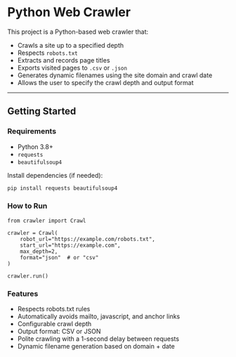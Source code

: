 # Python Web Crawler

This project is a Python-based web crawler that:

- Crawls a site up to a specified depth
- Respects `robots.txt`
- Extracts and records page titles
- Exports visited pages to `.csv` or `.json`
- Generates dynamic filenames using the site domain and crawl date
- Allows the user to specify the crawl depth and output format

---

## Getting Started

### Requirements

- Python 3.8+
- `requests`
- `beautifulsoup4`

Install dependencies (if needed):

```bash
pip install requests beautifulsoup4
```

### How to Run
```
from crawler import Crawl

crawler = Crawl(
    robot_url="https://example.com/robots.txt",
    start_url="https://example.com",
    max_depth=2,
    format="json"  # or "csv"
)

crawler.run()
```

### Features
- Respects robots.txt rules
- Automatically avoids mailto, javascript, and anchor links
- Configurable crawl depth
- Output format: CSV or JSON
- Polite crawling with a 1-second delay between requests
- Dynamic filename generation based on domain + date
